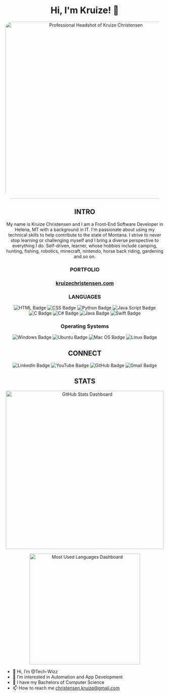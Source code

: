 <!---
Tech-Wizz/Tech-Wizz is a ✨ special ✨ repository because its `README.md` (this file) appears on your GitHub profile.
You can click the Preview link to take a look at your changes.
--->

<h1 align='center'>Hi, I'm Kruize! 👋</h1>

<div align='center'><img src='https://www.kruizechristensen.com/images/KruizeChristensen.png' alt='Professional Headshot of Kruize Christensen' style='border-radius: 20px;' height='559' width='559'></div>

<h2 align='center'>INTRO</h2>

<p align='center'>
    My name is Kruize Christensen and I am a Front-End Software Developer in Helena, MT with a background in IT. I'm passionate about using my technical skills to help contribute to the state of Montana. I strive to never stop learning or challenging myself and I bring a diverse perspective to everything I do. Self-driven, learner,  whose hobbies include camping, hunting, fishing, robotics, minecraft, nintendo, horse back riding, gardening and so on.
</p>

<h3 align='center'>PORTFOLIO<h3>
<p align='center'>
    <a href='https://www.davidthedev.tech'>kruizechristensen.com</a>
</p>

<h3 align='center'>LANGUAGES</h3>
<p align='center'>
    <img src="https://img.shields.io/badge/HTML-e34c26?style=for-the-badge&logo=html5&logoColor=white" alt="HTML Badge">
    <img src="https://img.shields.io/badge/CSS-563d7c?&style=for-the-badge&logo=css3&logoColor=white" alt="CSS Badge">
    <img src="https://img.shields.io/badge/Python-3776AB?style=for-the-badge&logo=python&logoColor=white" alt="Python Badge">
    <img src="https://img.shields.io/badge/JavaScript-F7DF1E?style=for-the-badge&logo=javascript&logoColor=black" alt="Java Script Badge">
    <img src="https://img.shields.io/badge/C-00599C?style=for-the-badge&logo=c&logoColor=white" alt="C Badge">
    <img src="https://img.shields.io/badge/C%23-239120?style=for-the-badge&logo=c-sharp&logoColor=white" alt="C# Badge">
    <img src="https://img.shields.io/badge/Java-ED8B00?style=for-the-badge&logo=openjdk&logoColor=white" alt="Java Badge">
    <img src="https://img.shields.io/badge/Swift-FA7343?style=for-the-badge&logo=swift&logoColor=white" alt="Swift Badge">
</p>

<h3 align='center'>Operating Systems</h3>

<p align='center'>
    <img src="https://img.shields.io/badge/Windows-0078D6?style=for-the-badge&logo=windows&logoColor=white" alt="Windows Badge">
    <img src="https://img.shields.io/badge/Ubuntu-E95420?style=for-the-badge&logo=ubuntu&logoColor=white" alt="Ubuntu Badge">
    <img src="https://img.shields.io/badge/mac%20os-000000?style=for-the-badge&logo=apple&logoColor=white" alt="Mac OS Badge">
    <img src="https://img.shields.io/badge/Linux-FCC624?style=for-the-badge&logo=linux&logoColor=black" alt="Linux Badge">

</p>

<h2 align='center'>CONNECT</h2>

<p align='center'>
    <a href='https://www.linkedin.com/in/kruize-christensen/' target='_blank' style='color: inherit; text-decoration: none;'><img src="https://img.shields.io/badge/LinkedIn-0077B5?style=for-the-badge&logo=linkedin&logoColor=white" alt="LinkedIn Badge"></a>
    <a href='https://www.youtube.com/channel/UCUPhyAyXVj7udb1Ab67b_Sw' target='_blank' style='color: inherit; text-decoration: none;'><img src="https://img.shields.io/badge/YouTube-FF0000?style=for-the-badge&logo=youtube&logoColor=white" alt="YouTube Badge"></a>
    <a href='https://github.com/Tech-Wizz' target='_blank' style='color: inherit; text-decoration: none;'><img src="https://img.shields.io/badge/GitHub-100000?style=for-the-badge&logo=github&logoColor=white" alt="GitHub Badge"></a>
    <a href='mailto:christensen.kruize@gmail.com?Subject=Greetings!' target='_blank' style='color: inherit; text-decoration: none;'><img src="https://img.shields.io/badge/Gmail-D14836?style=for-the-badge&logo=gmail&logoColor=white" alt="Gmail Badge"></a>
</p>

<h2 align='center'>STATS</h2>

<p align='center'>
    <img src="https://github-readme-stats.vercel.app/api?username=Tech-Wizz&count_private=true&show_icons=true?theme=shadow_green" width="500" alt="GitHub Stats Dashboard">
</p>
<p align='center'>
    <img src="https://github-readme-stats.vercel.app/api/top-langs/?username=Tech-Wizz?theme=shadow_green" width="350" alt="Most Used Languages Dashboard">
</p>

- 👋 Hi, I’m @Tech-Wizz
- 👀 I’m interested in Automation and App Development
- 🌱 I have my Bachelors of Computer Science
- 📫 How to reach me christensen.kruize@gmail.com
